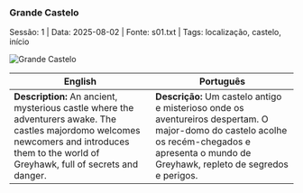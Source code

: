 ﻿### Grande Castelo

Sessão: 1 | Data: 2025-08-02 | Fonte: s01.txt | Tags: localização, castelo, início

![Grande Castelo](assets/location/location_blank.png)

| English | Português |
|---------|-----------|
| **Description:** An ancient, mysterious castle where the adventurers awake. The castles majordomo welcomes newcomers and introduces them to the world of Greyhawk, full of secrets and danger. | **Descrição:** Um castelo antigo e misterioso onde os aventureiros despertam. O major-domo do castelo acolhe os recém-chegados e apresenta o mundo de Greyhawk, repleto de segredos e perigos. |


















